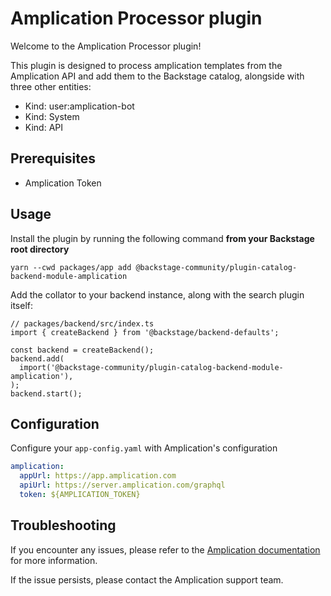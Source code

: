 # Amplication Processor plugin

Welcome to the Amplication Processor plugin!

This plugin is designed to process amplication templates from the Amplication API and add them to the Backstage catalog, alongside with three other entities:

- Kind: user:amplication-bot
- Kind: System
- Kind: API

## Prerequisites

- Amplication Token

## Usage

Install the plugin by running the following command **from your Backstage root directory**

`yarn --cwd packages/app add @backstage-community/plugin-catalog-backend-module-amplication`

Add the collator to your backend instance, along with the search plugin itself:

```tsx
// packages/backend/src/index.ts
import { createBackend } from '@backstage/backend-defaults';

const backend = createBackend();
backend.add(
  import('@backstage-community/plugin-catalog-backend-module-amplication'),
);
backend.start();
```

## Configuration

Configure your `app-config.yaml` with Amplication's configuration

```yaml title="app-config.yaml"
amplication:
  appUrl: https://app.amplication.com
  apiUrl: https://server.amplication.com/graphql
  token: ${AMPLICATION_TOKEN}
```

## Troubleshooting

If you encounter any issues, please refer to the [Amplication documentation](https://docs.amplication.com) for more information.

If the issue persists, please contact the Amplication support team.
